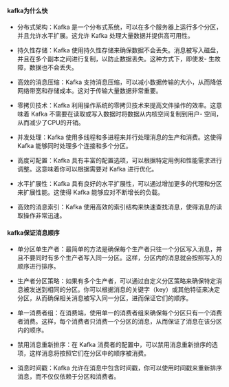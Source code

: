 #### kafka为什么快

- 分布式架构：Kafka 是一个分布式系统，可以在多个服务器上运行多个分区，并且允许水平扩展。这允许 Kafka 处理大量数据并提供高可用性。
 
- 持久性存储：Kafka 使用持久性存储来确保数据不会丢失。消息被写入磁盘，并且在多个副本之间进行复制，以防止数据丢失。这种方式下，即使发- 生故障，数据也不会丢失。
  
- 高效的消息压缩：Kafka 支持消息压缩，可以减小数据传输的大小，从而降低网络带宽和存储成本。这对于传输大量数据非常重要。
  
- 零拷贝技术：Kafka 利用操作系统的零拷贝技术来提高文件操作的效率。这意味着 Kafka 不需要在读取或写入数据时将数据从内核空间复制到用户- 空间，从而减少了CPU的开销。
  
- 并发处理：Kafka 使用多线程和多进程来并行处理消息的生产和消费。这使得 Kafka 能够同时处理多个连接和多个分区。
  
- 高度可配置：Kafka 具有丰富的配置选项，可以根据特定用例和性能需求进行调整。这意味着你可以根据需要对 Kafka 进行优化。
  
- 水平扩展性：Kafka 具有良好的水平扩展性，可以通过增加更多的代理和分区来扩展性能。这使得 Kafka 能够应对不断增长的负载。
  
- 高效的消息索引：Kafka 使用高效的索引结构来快速查找消息，使得消息的读取操作非常迅速。
  
#### kafka保证消息顺序

- 单分区单生产者：最简单的方法是确保每个生产者只往一个分区写入消息，并且不要同时有多个生产者写入同一分区。这样，分区内的消息就会按照写入的顺序进行排序。

- 生产者分区策略：如果有多个生产者，可以通过自定义分区策略来确保特定消息被发送到相同的分区。你可以根据消息的关键字（key）或其他特征来决定分区，从而确保相关消息被写入同一分区，进而保证它们的顺序。

- 单一消费者组：在消费端，使用单一的消费者组来确保每个分区只有一个消费者消费。这样，每个消费者只消费一个分区的消息，从而保证了消息在该分区内的顺序。

- 禁用消息重新排序：在 Kafka 消费者的配置中，可以禁用消息重新排序的选项，这样消息将按照它们在分区中的顺序被消费。

- 消息时间戳：Kafka 允许在消息中包含时间戳，你可以使用时间戳来重新排序消息，而不仅仅依赖于分区和消费者。